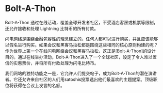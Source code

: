 # 

# Bolt-A-Thon

Bolt-A-Thon 通过在线活动，覆盖全球开发者社区，不受酒店客房或机票等限制，还允许接收和处理 Lightning 比特币的所有付款。

闪电网络是围绕金融包容性的理念建立的。任何人都可以进行购买，并且应该能够以假名进行购买。如果会议和黑客马拉松都是围绕这些相同的核心原则构建的呢？作为世界上第一个在线闪电网络会议和黑客马拉松，这正是[Bolt-A-Thon]的设计目的。通过在线举办活动，Bolt-A-Thon进入了一个全球社区，设定了令人难以置信的实惠票价，并将所有付款处理为闪电比特币。

我们网站的独特功能之一是，它允许人们提交帖子，成为Bolt-A-Thon的潜在演讲者。它还允许来自社区的人们用satoshis投票选出他们最喜欢的主题提案。顶级职位将获得在会议上发言的名额。

